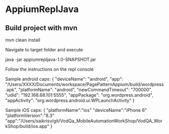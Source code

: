 # AppiumReplJava

## Build project with mvn

mvn clean install

Navigate to target folder and execute

java -jar appiumrepljava-1.0-SNAPSHOT.jar

Follow the instructions on the repl console

Sample android caps:
{
  "deviceName": "android",
  "app": "/Users/XXXX/Documents/workspace/PagePatternAppium/build/wordpress.apk",
  "platformName": "android",
  "newCommandTimeout": "700000",
  "udid": "192.168.68.101:5555",
  "appPackage": "org.wordpress.android",
  "appActivity": "org.wordpress.android.ui.WPLaunchActivity"
}

Sample iOS caps:
{
"platformName":"ios"
"deviceName":"iPhone 6"
"platformVersion":"8.3"
"app":"/Users/saikrisv/git/VodQa_MobileAutomationWorkShop/VodQA_WorkShop/build/ios.app"
}






